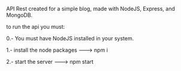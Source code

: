API Rest created for a simple blog, made with NodeJS, Express, and MongoDB.

to run the api you must:

0.- You must have NodeJS installed in your system.

1.- install the node packages ---> npm i

2.- start the server ---> npm start
